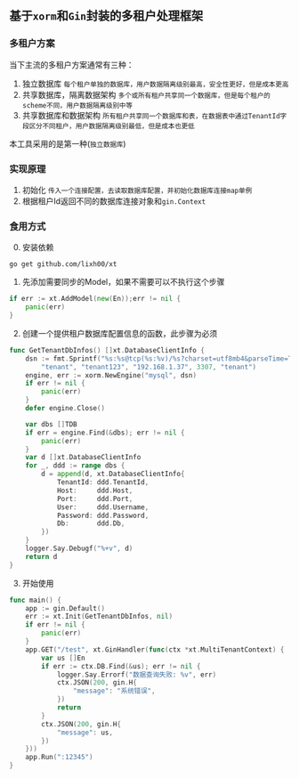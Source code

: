 ## 基于`xorm`和`Gin`封装的多租户处理框架

### 多租户方案
当下主流的多租户方案通常有三种：
1. 独立数据库
`每个租户单独的数据库，用户数据隔离级别最高，安全性更好，但是成本更高`
2. 共享数据库，隔离数据架构
`多个或所有租户共享同一个数据库，但是每个租户的scheme不同，用户数据隔离级别中等`
3. 共享数据库和数据架构
`所有租户共享同一个数据库和表，在数据表中通过TenantId字段区分不同租户，用户数据隔离级别最低，但是成本也更低`

本工具采用的是第一种(`独立数据库`)

### 实现原理
 1. 初始化
`传入一个连接配置，去读取数据库配置，并初始化数据库连接map单例`
 2. 根据租户Id返回不同的数据库连接对象和`gin.Context`

### 食用方式
0. 安装依赖
```shell
go get github.com/lixh00/xt
```
1. 先添加需要同步的Model，如果不需要可以不执行这个步骤
```go
if err := xt.AddModel(new(En));err != nil {
    panic(err)
}
```
2. 创建一个提供租户数据库配置信息的函数，此步骤为必须
```go
func GetTenantDbInfos() []xt.DatabaseClientInfo {
	dsn := fmt.Sprintf("%s:%s@tcp(%s:%v)/%s?charset=utf8mb4&parseTime=True&loc=Local",
		"tenant", "tenant123", "192.168.1.37", 3307, "tenant")
	engine, err := xorm.NewEngine("mysql", dsn)
	if err != nil {
		panic(err)
	}
	defer engine.Close()

	var dbs []TDB
	if err = engine.Find(&dbs); err != nil {
		panic(err)
	}
	var d []xt.DatabaseClientInfo
	for _, ddd := range dbs {
		d = append(d, xt.DatabaseClientInfo{
			TenantId: ddd.TenantId,
			Host:     ddd.Host,
			Port:     ddd.Port,
			User:     ddd.Username,
			Password: ddd.Password,
			Db:       ddd.Db,
		})
	}
	logger.Say.Debugf("%+v", d)
	return d
}
```
3. 开始使用
```go
func main() {
	app := gin.Default()
	err := xt.Init(GetTenantDbInfos, nil)
	if err != nil {
		panic(err)
	}
	app.GET("/test", xt.GinHandler(func(ctx *xt.MultiTenantContext) {
		var us []En
		if err := ctx.DB.Find(&us); err != nil {
			logger.Say.Errorf("数据查询失败: %v", err)
			ctx.JSON(200, gin.H{
				"message": "系统错误",
			})
			return
		}
		ctx.JSON(200, gin.H{
			"message": us,
		})
	}))
	app.Run(":12345")
}
```